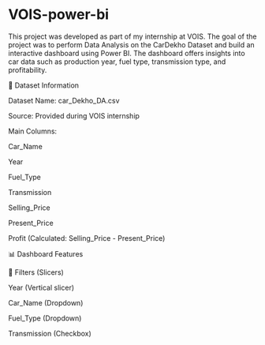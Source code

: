 # VOIS-power-bi

This project was developed as part of my internship at VOIS. The goal of the project was to perform Data Analysis on the CarDekho Dataset and build an interactive dashboard using Power BI. The dashboard offers insights into car data such as production year, fuel type, transmission type, and profitability.

📂 Dataset Information

Dataset Name: car_Dekho_DA.csv

Source: Provided during VOIS internship

Main Columns:

Car_Name

Year

Fuel_Type

Transmission

Selling_Price

Present_Price

Profit (Calculated: Selling_Price - Present_Price)

📊 Dashboard Features

🔄 Filters (Slicers)

Year (Vertical slicer)

Car_Name (Dropdown)

Fuel_Type (Dropdown)

Transmission (Checkbox)
